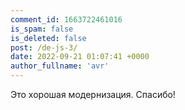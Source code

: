 ```yaml
---
comment_id: 1663722461016
is_spam: false
is_deleted: false
post: /de-js-3/
date: 2022-09-21 01:07:41 +0000
author_fullname: 'avr'
---
```


Это хорошая модернизация. Спасибо!
